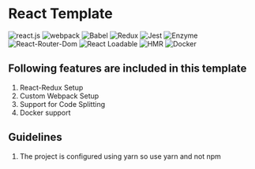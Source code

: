 # React Template 
  <p>
    <img src="https://img.shields.io/badge/client-React.js-blue" alt="react.js" />
    <img src="https://img.shields.io/badge/bundler-Webpack-blue" alt="webpack" />
    <img src="https://img.shields.io/badge/transcompiler-Babel-yellow" alt="Babel" />
    <img src="https://img.shields.io/badge/state-Redux-purple" alt="Redux" />  
    <img src="https://img.shields.io/badge/test-Jest-red" alt="Jest" />   
    <img src="https://img.shields.io/badge/test-Enzyme-green" alt="Enzyme" />  
    <img src="https://img.shields.io/badge/routing-React--Router--Dom-lightgrey" alt="React-Router-Dom" />  
    <img src="https://img.shields.io/badge/dynamic--loading-React--Loadable-red" alt="React Loadable" />  
    <img src="https://img.shields.io/badge/hmr-Hot--Module--Reload--Loadable-red" alt="HMR" />
    <img src="https://img.shields.io/badge/virtualization-Docker-blue" alt="Docker" />
  </p>


## Following features are included in this template
1. React-Redux Setup
2. Custom Webpack Setup
3. Support for Code Splitting
4. Docker support

## Guidelines
1. The project is configured using yarn so use yarn and not npm

